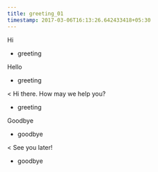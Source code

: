 ```yaml
---
title: greeting_01
timestamp: 2017-03-06T16:13:26.642433418+05:30
---
```


Hi
* greeting

Hello
* greeting

< Hi there. How may we help you?
* greeting

Goodbye
* goodbye

< See you later!
* goodbye
